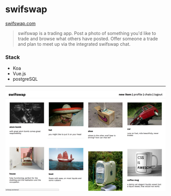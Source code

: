 # swifswap

[swifswap.com](http://swifswap.com/)

> swifswap is a trading app.  Post a photo of something you'd like to trade and browse what others have posted.  Offer someone a trade and plan to meet up via the integrated swifswap chat.


### Stack
- Koa
- Vue.js
- postgreSQL

---

![swifswap homepage](https://github.com/glueckler/swifswap/blob/master/swifswap-screenshot.png "swifswap")